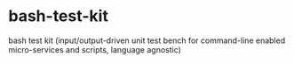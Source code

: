 # bash-test-kit
bash test kit (input/output-driven unit test bench for command-line enabled micro-services and scripts, language agnostic)
